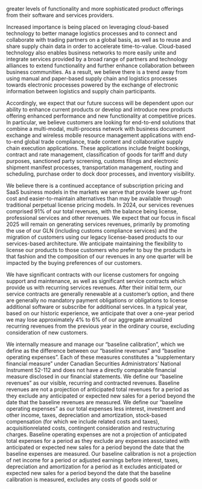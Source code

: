 greater levels of functionality and more sophisticated product offerings from their software and services providers.

Increased importance is being placed on leveraging cloud-based technology to better manage logistics processes and to connect and collaborate with trading partners on a global basis, as well as to reuse and share supply chain data in order to accelerate time-to-value. Cloud-based technology also enables business networks to more easily unite and integrate services provided by a broad range of partners and technology alliances to extend functionality and further enhance collaboration between business communities. As a result, we believe there is a trend away from using manual and paper-based supply chain and logistics processes towards electronic processes powered by the exchange of electronic information between logistics and supply chain participants.

Accordingly, we expect that our future success will be dependent upon our ability to enhance current products or develop and introduce new products offering enhanced performance and new functionality at competitive prices. In particular, we believe customers are looking for end-to-end solutions that combine a multi-modal, multi-process network with business document exchange and wireless mobile resource management applications with end-to-end global trade compliance, trade content and collaborative supply chain execution applications. These applications include freight bookings, contract and rate management, classification of goods for tariff and duty purposes, sanctioned party screening, customs filings and electronic shipment manifest processes, transportation management, routing and scheduling, purchase order to dock door processes, and inventory visibility.

We believe there is a continued acceptance of subscription pricing and SaaS business models in the markets we serve that provide lower up-front cost and easier-to-maintain alternatives than may be available through traditional perpetual license pricing models. In 2024, our services revenues comprised $91 \%$ of our total revenues, with the balance being license, professional services and other revenues. We expect that our focus in fiscal 2025 will remain on generating services revenues, primarily by promoting the use of our GLN (including customs compliance services) and the migration of customers using our legacy license-based products to our services-based architecture. We anticipate maintaining the flexibility to license our products to those customers who prefer to buy the products in that fashion and the composition of our revenues in any one quarter will be impacted by the buying preferences of our customers.

We have significant contracts with our license customers for ongoing support and maintenance, as well as significant service contracts which provide us with recurring services revenues. After their initial term, our service contracts are generally renewable at a customer’s option, and there are generally no mandatory payment obligations or obligations to license additional software or subscribe for additional services. In a typical year, based on our historic experience, we anticipate that over a one-year period we may lose approximately $4 \%$ to $6 \%$ of our aggregate annualized recurring revenues from the previous year in the ordinary course, excluding consideration of new customers.

We internally measure and manage our “baseline calibration”, which we define as the difference between our “baseline revenues” and “baseline operating expenses”. Each of these measures constitutes a “supplementary financial measure” under Canadian Securities Administrators’ National Instrument 52-112 and does not have a directly comparable financial measure disclosed in our financial statements. We define our “baseline revenues” as our visible, recurring and contracted revenues. Baseline revenues are not a projection of anticipated total revenues for a period as they exclude any anticipated or expected new sales for a period beyond the date that the baseline revenues are measured. We define our “baseline operating expenses” as our total expenses less interest, investment and other income, taxes, depreciation and amortization, stock-based compensation (for which we include related costs and taxes), acquisitionrelated costs, contingent consideration and restructuring charges. Baseline operating expenses are not a projection of anticipated total expenses for a period as they exclude any expenses associated with anticipated or expected new sales for a period beyond the date that the baseline expenses are measured. Our baseline calibration is not a projection of net income for a period or adjusted earnings before interest, taxes, depreciation and amortization for a period as it excludes anticipated or expected new sales for a period beyond the date that the baseline calibration is measured, excludes any costs of goods sold or